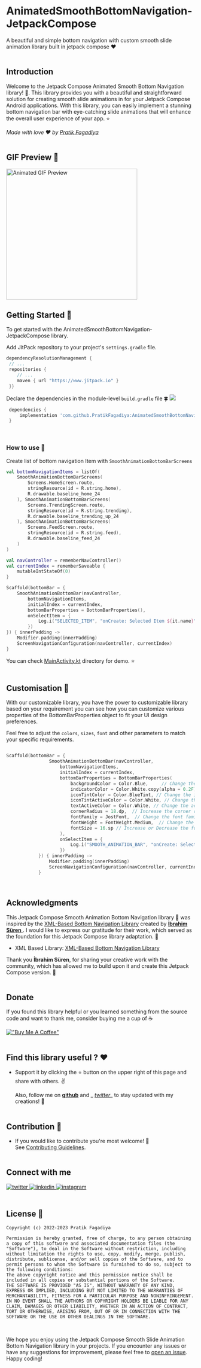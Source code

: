 # AnimatedSmoothBottomNavigation-JetpackCompose
A beautiful and simple bottom navigation with custom smooth slide animation library built in jetpack compose ❤️
 <br />
 <br />

## Introduction

Welcome to the Jetpack Compose Animated Smooth Bottom Navigation library! 🚀. This library provides you with a beautiful and straightforward solution for creating smooth slide animations in for your Jetpack Compose Android applications. With this library, you can easily implement a stunning bottom navigation bar with eye-catching slide animations that will enhance the overall user experience of your app. ⭐

_Made with love  ❤️ by  [Pratik Fagadiya](https://github.com/pratikfagadiya)_
 <br />
 <br />

## GIF Preview 👀
<img src="https://github.com/PratikFagadiya/AnimatedSmoothBottomNavigation-JetpackCompose/blob/master/art/animatedsmoothbarjetpackcompose.gif" width="350" alt="Animated GIF Preview"/>
 <br />
 
## Getting Started 🚀
To get started with the AnimatedSmoothBottomNavigation-JetpackCompose library.

Add JitPack repository to your project's `settings.gradle` file.
```groovy  
dependencyResolutionManagement {  
 // ...  
 repositories {
    // ...
    maven { url "https://www.jitpack.io" }
 }}  
```

Declare the dependencies in the module-level `build.gradle` file 🍀 [![](https://jitpack.io/v/PratikFagadiya/AnimatedSmoothBottomNavigation-JetpackCompose.svg)](https://jitpack.io/#PratikFagadiya/AnimatedSmoothBottomNavigation-JetpackCompose)
```gradle  
 dependencies {
     implementation 'com.github.PratikFagadiya:AnimatedSmoothBottomNavigation-JetpackCompose:<LATEST_VERSION>'
 }
```
<br />

### How to use 🚀

Create list of bottom navigation Item with `SmoothAnimationBottomBarScreens`
```kotlin
val bottomNavigationItems = listOf(
    SmoothAnimationBottomBarScreens(
        Screens.HomeScreen.route,
        stringResource(id = R.string.home),
        R.drawable.baseline_home_24
    ), SmoothAnimationBottomBarScreens(
        Screens.TrendingScreen.route,
        stringResource(id = R.string.trending),
        R.drawable.baseline_trending_up_24
    ), SmoothAnimationBottomBarScreens(
        Screens.FeedScreen.route,
        stringResource(id = R.string.feed),
        R.drawable.baseline_feed_24
    )
)

val navController = rememberNavController()
val currentIndex = rememberSaveable {
    mutableIntStateOf(0)
}

Scaffold(bottomBar = {
    SmoothAnimationBottomBar(navController, 
        bottomNavigationItems,
        initialIndex = currentIndex,
        bottomBarProperties = BottomBarProperties(),
        onSelectItem = {
            Log.i("SELECTED_ITEM", "onCreate: Selected Item ${it.name}")
        })
}) { innerPadding ->
    Modifier.padding(innerPadding)
    ScreenNavigationConfiguration(navController, currentIndex)
}

```
 
You can check [MainActivity.kt](https://github.com/PratikFagadiya/AnimatedSmoothBottomNavigation-JetpackCompose/tree/master/app/src/main/java/com/pratikfagadiya/animatedbottomnavigation/MainActivity.kt) directory for demo. ⭐
 <br />
<br />

 ## Customisation 🎨

With our customizable library, you have the power to customizable library based on your requirement
you can see how you can customize various properties of the BottomBarProperties object to fit your UI design preferences.

Feel free to adjust the  `colors`, `sizes`, `font` and other parameters to match your specific requirements.

```kotlin

Scaffold(bottomBar = {
                SmoothAnimationBottomBar(navController,
                    bottomNavigationItems,
                    initialIndex = currentIndex,
                    bottomBarProperties = BottomBarProperties(
                        backgroundColor = Color.Blue,     // Change the background color 
                        indicatorColor = Color.White.copy(alpha = 0.2F),  // Change the indicator color with Alpha
                        iconTintColor = Color.BlueTint, // Change the icon tint color
                        iconTintActiveColor = Color.White, // Change the active icon tint color
                        textActiveColor = Color.White, // Change the active text color
                        cornerRadius = 18.dp,  // Increase the corner radius
                        fontFamily = JostFont,  // Change the font family
                        fontWeight = FontWeight.Medium,  // Change the font weight
                        fontSize = 16.sp // Increase or Decrease the font size
                    ),
                    onSelectItem = {
                        Log.i("SMOOTH_ANIMATION_BAR", "onCreate: Selected Item ${it.name}")
                    })
            }) { innerPadding ->
                Modifier.padding(innerPadding)
                ScreenNavigationConfiguration(navController, currentIndex)
            }

```
<br />

## Acknowledgments

This Jetpack Compose Smooth Animation Bottom Navigation library 🚀 was inspired by the [XML-Based Bottom Navigation Library](https://github.com/ibrahimsn98/SmoothBottomBar) created by [**İbrahim Süren**
](https://github.com/ibrahimsn98). I would like to express our gratitude for their work, which served as the foundation for this Jetpack Compose library adaptation. 👏

- XML Based Library: [XML-Based Bottom Navigation Library](https://github.com/ibrahimsn98/SmoothBottomBar)

Thank you **İbrahim Süren**, for sharing your creative work with the community, which has allowed me to build upon it and create this Jetpack Compose version. 🙌
 <br />
 <br />

## Donate

If you found this library helpful or you learned something from the source code and want to thank  me, 
consider buying me a cup of :coffee:

[!["Buy Me A Coffee"](https://www.buymeacoffee.com/assets/img/custom_images/yellow_img.png)](https://www.buymeacoffee.com/pratikf)  
<br />


## Find this library useful ? ❤️

- Support it by clicking the ⭐️ button on the upper right of this page and share with others. ✌️

  Also, follow me on __[github](https://github.com/PratikFagadiya)__ and _
  _[twitter](https://twitter.com/PFagadiya)__ to stay updated with my creations! 🤩    
  <br />

## Contribution 🤝

- If you would like to contribute you're most welcome! 💛    
  See [Contributing Guidelines](https://github.com/PratikFagadiya/AnimatedSmoothBottomNavigation-JetpackCompose/blob/master/CONTRIBUTING.md).    
  <br />

## Connect with me

<div align="left">  
<a href="https://twitter.com/PFagadiya" target="https://twitter.com/PFagadiya">  
<img src=https://img.shields.io/badge/twitter-%2300acee.svg?&style=for-the-badge&logo=twitter&logoColor=white alt=twitter style="margin-bottom: 5px;" />  
</a>  
<a href="https://www.linkedin.com/in/pratik-fagadiya-79b8081b0/" target="https://www.linkedin.com/in/pratik-fagadiya-79b8081b0/">  
<img src=https://img.shields.io/badge/linkedin-%231E77B5.svg?&style=for-the-badge&logo=linkedin&logoColor=white alt=linkedin style="margin-bottom: 5px;" />  
</a>  
<a href="https://www.instagram.com/patrik.codes/?next=%2Fpatcoder%2F&hl=en" target="https://www.instagram.com/patrik.codes/?next=%2Fpatcoder%2F&hl=en">  
<img src=https://img.shields.io/badge/instagram-%23000000.svg?&style=for-the-badge&logo=instagram&logoColor=white alt=instagram style="margin-bottom: 5px;" />  
</a>  
</div>  
<br />  

## License 🔖
```
Copyright (c) 2022-2023 Pratik Fagadiya

Permission is hereby granted, free of charge, to any person obtaining a copy of this software and associated documentation files (the "Software"), to deal in the Software without restriction, including without limitation the rights to use, copy, modify, merge, publish, distribute, sublicense, and/or sell copies of the Software, and to permit persons to whom the Software is furnished to do so, subject to the following conditions:
The above copyright notice and this permission notice shall be included in all copies or substantial portions of the Software.
THE SOFTWARE IS PROVIDED "AS IS", WITHOUT WARRANTY OF ANY KIND, EXPRESS OR IMPLIED, INCLUDING BUT NOT LIMITED TO THE WARRANTIES OF MERCHANTABILITY, FITNESS FOR A PARTICULAR PURPOSE AND NONINFRINGEMENT. IN NO EVENT SHALL THE AUTHORS OR COPYRIGHT HOLDERS BE LIABLE FOR ANY CLAIM, DAMAGES OR OTHER LIABILITY, WHETHER IN AN ACTION OF CONTRACT, TORT OR OTHERWISE, ARISING FROM, OUT OF OR IN CONNECTION WITH THE SOFTWARE OR THE USE OR OTHER DEALINGS IN THE SOFTWARE.
```
 <br />

We hope you enjoy using the Jetpack Compose Smooth Slide Animation Bottom Navigation library in your projects. If you encounter any issues or have any suggestions for improvement, please feel free to [open an issue](https://github.com/PratikFagadiya/AnimatedSmoothBottomNavigation-JetpackCompose/issues). Happy coding!
